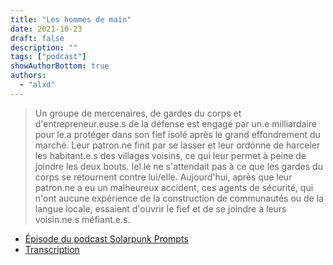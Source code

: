 ```yaml
---
title: "Les hommes de main"
date: 2021-10-23
draft: false
description: ""
tags: ["podcast"]
showAuthorBottom: true
authors:
  - "alxd"
---
```


> Un groupe de mercenaires, de gardes du corps et d'entrepreneur.euse.s de la défense est engagé par un.e milliardaire pour le.a protéger dans son fief isolé après le grand effondrement du marché. Leur patron.ne finit par se lasser et leur ordonne de harceler les habitant.e.s des villages voisins, ce qui leur permet à peine de joindre les deux bouts. Iel.le ne s'attendait pas à ce que les gardes du corps se retournent contre lui/elle. Aujourd'hui, après que leur patron.ne a eu un malheureux accident, ces agents de sécurité, qui n'ont aucune expérience de la construction de communautés ou de la langue locale, essaient d'ouvrir le fief et de se joindre à leurs voisin.ne.s méfiant.e.s.

- [Épisode du podcast Solarpunk Prompts](https://podcast.tomasino.org/@SolarpunkPrompts/episodes/the-henchmen)
- [Transcription](https://wiki.tomasino.org/writing/Solarpunk-Prompts---The-Henchmen)

